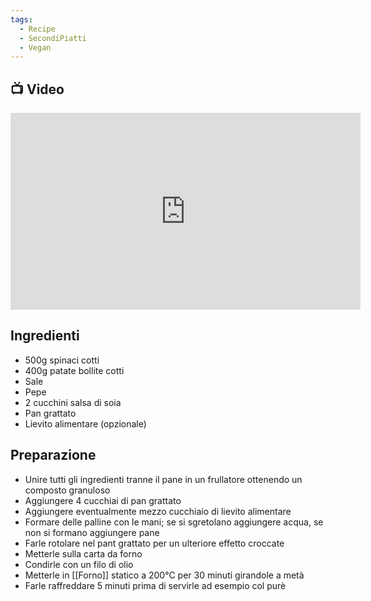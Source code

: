 ```yaml
---
tags:
  - Recipe
  - SecondiPiatti
  - Vegan
---
```

## 📺 Video

<div class="iframe-container">
  <iframe width="560" height="315" src="https://www.youtube.com/embed/qaBm0lxcDSY" title="YouTube video player" frameborder="0" allow="accelerometer; autoplay; clipboard-write; encrypted-media; gyroscope; picture-in-picture" allowfullscreen></iframe>
</div>

## Ingredienti
* 500g spinaci cotti
* 400g patate bollite cotti
* Sale
* Pepe
* 2 cucchini salsa di soia
* Pan grattato
* Lievito alimentare (opzionale)


## Preparazione
* Unire tutti gli ingredienti tranne il pane in un frullatore ottenendo un composto granuloso
* Aggiungere 4 cucchiai di pan grattato
* Aggiungere eventualmente mezzo cucchiaio di lievito alimentare
* Formare delle palline con le mani; se si sgretolano aggiungere acqua, se non si formano aggiungere pane
* Farle rotolare nel pant grattato per un ulteriore effetto croccate
* Metterle sulla carta da forno
* Condirle con un filo di olio
* Metterle in [[Forno]] statico a 200°C per 30 minuti girandole a metà
* Farle raffreddare 5 minuti prima di servirle ad esempio col purè